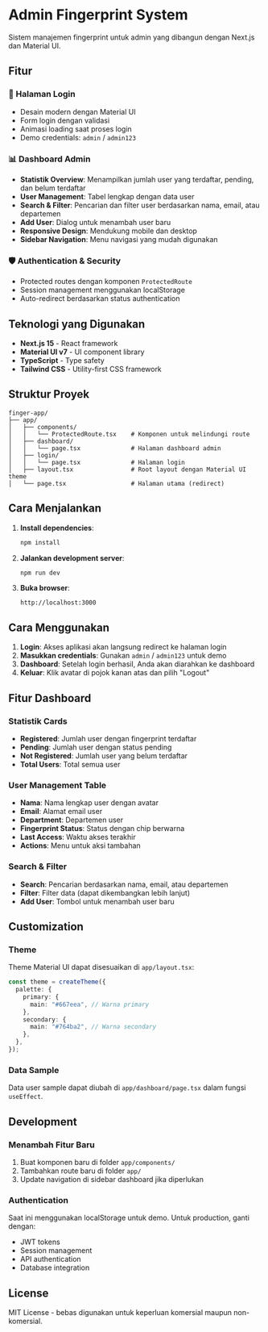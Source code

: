 # Admin Fingerprint System

Sistem manajemen fingerprint untuk admin yang dibangun dengan Next.js dan Material UI.

## Fitur

### 🔐 Halaman Login

- Desain modern dengan Material UI
- Form login dengan validasi
- Animasi loading saat proses login
- Demo credentials: `admin` / `admin123`

### 📊 Dashboard Admin

- **Statistik Overview**: Menampilkan jumlah user yang terdaftar, pending, dan belum terdaftar
- **User Management**: Tabel lengkap dengan data user
- **Search & Filter**: Pencarian dan filter user berdasarkan nama, email, atau departemen
- **Add User**: Dialog untuk menambah user baru
- **Responsive Design**: Mendukung mobile dan desktop
- **Sidebar Navigation**: Menu navigasi yang mudah digunakan

### 🛡️ Authentication & Security

- Protected routes dengan komponen `ProtectedRoute`
- Session management menggunakan localStorage
- Auto-redirect berdasarkan status authentication

## Teknologi yang Digunakan

- **Next.js 15** - React framework
- **Material UI v7** - UI component library
- **TypeScript** - Type safety
- **Tailwind CSS** - Utility-first CSS framework

## Struktur Proyek

```
finger-app/
├── app/
│   ├── components/
│   │   └── ProtectedRoute.tsx    # Komponen untuk melindungi route
│   ├── dashboard/
│   │   └── page.tsx              # Halaman dashboard admin
│   ├── login/
│   │   └── page.tsx              # Halaman login
│   ├── layout.tsx                # Root layout dengan Material UI theme
│   └── page.tsx                  # Halaman utama (redirect)
```

## Cara Menjalankan

1. **Install dependencies**:

   ```bash
   npm install
   ```

2. **Jalankan development server**:

   ```bash
   npm run dev
   ```

3. **Buka browser**:
   ```
   http://localhost:3000
   ```

## Cara Menggunakan

1. **Login**: Akses aplikasi akan langsung redirect ke halaman login
2. **Masukkan credentials**: Gunakan `admin` / `admin123` untuk demo
3. **Dashboard**: Setelah login berhasil, Anda akan diarahkan ke dashboard
4. **Keluar**: Klik avatar di pojok kanan atas dan pilih "Logout"

## Fitur Dashboard

### Statistik Cards

- **Registered**: Jumlah user dengan fingerprint terdaftar
- **Pending**: Jumlah user dengan status pending
- **Not Registered**: Jumlah user yang belum terdaftar
- **Total Users**: Total semua user

### User Management Table

- **Nama**: Nama lengkap user dengan avatar
- **Email**: Alamat email user
- **Department**: Departemen user
- **Fingerprint Status**: Status dengan chip berwarna
- **Last Access**: Waktu akses terakhir
- **Actions**: Menu untuk aksi tambahan

### Search & Filter

- **Search**: Pencarian berdasarkan nama, email, atau departemen
- **Filter**: Filter data (dapat dikembangkan lebih lanjut)
- **Add User**: Tombol untuk menambah user baru

## Customization

### Theme

Theme Material UI dapat disesuaikan di `app/layout.tsx`:

```typescript
const theme = createTheme({
  palette: {
    primary: {
      main: "#667eea", // Warna primary
    },
    secondary: {
      main: "#764ba2", // Warna secondary
    },
  },
});
```

### Data Sample

Data user sample dapat diubah di `app/dashboard/page.tsx` dalam fungsi `useEffect`.

## Development

### Menambah Fitur Baru

1. Buat komponen baru di folder `app/components/`
2. Tambahkan route baru di folder `app/`
3. Update navigation di sidebar dashboard jika diperlukan

### Authentication

Saat ini menggunakan localStorage untuk demo. Untuk production, ganti dengan:

- JWT tokens
- Session management
- API authentication
- Database integration

## License

MIT License - bebas digunakan untuk keperluan komersial maupun non-komersial.
